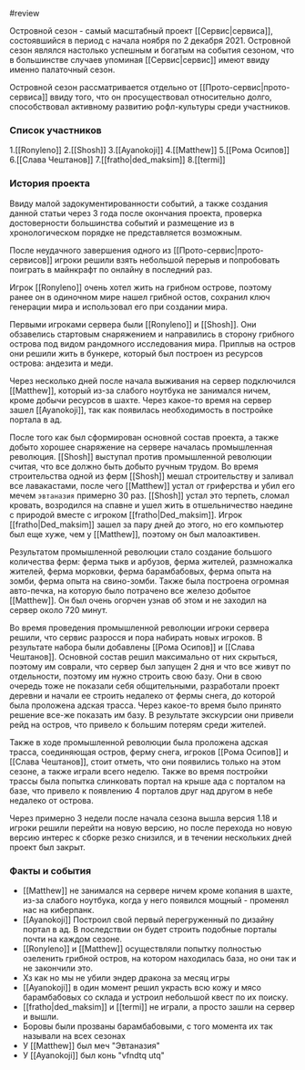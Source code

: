 #review 

Островной сезон - самый масштабный проект [[Сервис|сервиса]], состоявшийся в период с начала ноября по 2 декабря 2021. Островной сезон являлся настолько успешным и богатым на события сезоном, что в большинстве случаев упоминая [[Сервис|сервис]] имеют ввиду именно палаточный сезон.

Островной сезон рассматривается отдельно от [[Прото-сервис|прото-сервиса]] ввиду того, что он просуществовал относительно долго, способствовал активному развитию рофл-культуры среди участников.
### Список участников  
1.[[Ronyleno]]
2.[[Shosh]]
3.[[Ayanokoji]]
4.[[Matthew]]
5.[[Рома Осипов]]
6.[[Слава Чештанов]]
7.[[fratho|ded_maksim]]
8.[[termi]]

### История проекта
Ввиду малой задокументированности событий, а также создания данной статьи через 3 года после окончания проекта, проверка достоверности большинства событий и размещение из в хронологическом порядке не представляется возможным.

После неудачного завершения одного из [[Прото-сервис|прото-сервисов]] игроки решили взять небольшой перерыв и попробовать поиграть в майнкрафт по онлайну в последний раз.

Игрок [[Ronyleno]] очень хотел жить на грибном острове, поэтому ранее он в одиночном мире нашел грибной остов, сохранил ключ генерации мира и использовал его при создании мира.

Первыми игроками сервера были [[Ronyleno]] и [[Shosh]]. Они обзавелись стартовым снаряжением и направились в сторону грибного острова под видом рандомного исследования мира. Приплыв на остров они решили жить в бункере, который был построен из ресурсов острова: андезита и меди.

Через несколько дней после начала выживания на сервер подключился [[Matthew]], который из-за слабого ноутбука не занимался ничем, кроме добычи ресурсов в шахте. Через какое-то время на сервер зашел [[Ayanokoji]], так как появилась необходимость в постройке портала в ад.

После того как был сформирован основной состав проекта, а также добыто хорошее снаряжение на сервере началась промышленная революция. [[Shosh]] выступал против промышленной революции считая, что все должно быть добыто ручным трудом. Во время строительства одной из ферм [[Shosh]] мешал строительству и заливал все лавакастами, после чего [[Matthew]] устал от гриферства и убил его мечем `эвтаназия` примерно 30 раз. [[Shosh]] устал это терпеть, сломал кровать, возродился на спавне и ушел жить в отшельничество наедине с природой вместе с игроком [[fratho|Ded_maksim]]. Игрок [[fratho|Ded_maksim]] зашел за пару дней до этого, но его компьютер был еще хуже, чем у [[Matthew]], поэтому он был малоактивен.

Результатом промышленной революции стало создание большого количества ферм: ферма тыкв и арбузов, ферма жителей, размножалка жителей, ферма морковки, ферма барамбабовых, ферма опыта на зомби, ферма опыта на свино-зомби. Также была построена огромная авто-печка, на которую было потрачено все железо добытое [[Matthew]]. Он был очень огорчен узнав об этом и не заходил на сервер около 720 минут. 

Во время проведения промышленной революции игроки сервера решили, что сервис разросся и пора набирать новых игроков. В результате набора были добавлены [[Рома Осипов]] и [[Слава Чештанов]]. Основной состав решил максимально от них скрыться, поэтому им соврали, что сервер был запущен 2 дня и что все живут по отдельности, поэтому им нужно строить свою базу. Они в свою очередь тоже не показали себя общительными, разработали проект деревни и начали ее строить недалеко от фермы снега, до которой была проложена адская трасса. Через какое-то время было принято решение все-же показать им базу. В результате экскурсии они привели рейд на остров, что привело к большим потерям среди жителей.

Также в ходе промышленной революции была проложена адская трасса, соединяющая остров, ферму снега, игроков [[Рома Осипов]] и [[Слава Чештанов]], стоит отметь, что они появились только на этом сезоне, а также играли всего неделю. Также во время постройки трассы была попытка слинковать портал на крыше ада с порталом на базе, что привело к появлению 4 порталов друг над другом в небе недалеко от острова.

Через примерно 3 недели после начала сезона вышла версия 1.18 и игроки решили перейти на новую версию, но после перехода но новую версию интерес к сборке резко снизился, и в течении нескольких дней проект был закрыт.
### Факты и события
* [[Matthew]] не занимался на сервере ничем кроме копания в шахте, из-за слабого ноутбука, когда у него появился мощный - променял нас на киберпанк.
* [[Ayanokoji]] Построил свой первый перегруженный по дизайну портал в ад. В последствии он будет строить подобные порталы почти на каждом сезоне.
* [[Ronyleno]] и [[Matthew]] осуществляли попытку полностью озеленить грибной остров, на котором находилась база, но они так и не закончили это.
* Хз как но мы не убили эндер дракона за месяц игры
* [[Ayanokoji]] в один момент решил украсть всю кожу и мясо барамбабовых со склада и устроил небольшой квест по их поиску.
* [[fratho|ded_maksim]] и [[termi]] не играли, а просто зашли на сервер и вышли.
* Боровы были прозваны барамбабовыми, с того момента их так называли на всех сезонах
* У [[Matthew]] был меч "Эвтаназия"
* У [[Ayanokoji]] был конь "vfndtq utq"